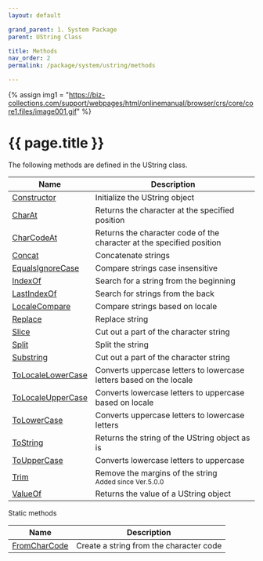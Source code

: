 ```yaml
---
layout: default

grand_parent: 1. System Package
parent: UString Class

title: Methods
nav_order: 2
permalink: /package/system/ustring/methods

---
```

{% assign img1 = "https://biz-collections.com/support/webpages/html/onlinemanual/browser/crs/core/core1.files/image001.gif" %}


# {{ page.title }}


The following methods are defined in the UString class.

|  Name | Description |
|-------|-------------|
|[Constructor](/package/system/ustring/methods/constructor) |Initialize the UString object |
|[CharAt](/package/system/ustring/methods/charat) |Returns the character at the specified position |
|[CharCodeAt](/package/system/ustring/methods/charcodeat) |Returns the character code of the character at the specified position |
|[Concat](/package/system/ustring/methods/concat) |Concatenate strings |
|[EqualsIgnoreCase](/package/system/ustring/methods/equalsIgnoreCase) |Compare strings case insensitive |
|[IndexOf](/package/system/ustring/methods/indexOf) |Search for a string from the beginning|
|[LastIndexOf](/package/system/ustring/methods/lastIndexOf) |Search for strings from the back |
|[LocaleCompare](/package/system/ustring/methods/localeCompare) |Compare strings based on locale |
|[Replace](/package/system/ustring/methods/replace) |Replace string |
|[Slice](/package/system/ustring/methods/slice) |Cut out a part of the character string |
|[Split](/package/system/ustring/methods/split) |Split the string |
|[Substring](/package/system/ustring/methods/substring) |Cut out a part of the character string |
|[ToLocaleLowerCase](/package/system/ustring/methods/tolocalelowercase) |Converts uppercase letters to lowercase letters based on the locale |
|[ToLocaleUpperCase](/package/system/ustring/methods/tolocaleuppercase) |Converts lowercase letters to uppercase based on locale |
|[ToLowerCase](/package/system/ustring/methods/tolowercase) |Converts uppercase letters to lowercase letters |
|[ToString](/package/system/ustring/methods/tostring) |Returns the string of the UString object as is |
|[ToUpperCase](/package/system/ustring/methods/touppercase) |Converts lowercase letters to uppercase |
|[Trim](/package/system/ustring/methods/trim) |Remove the margins of the string<br><small>Added since Ver.5.0.0</small> |
|[ValueOf](/package/system/ustring/methods/valueof) |Returns the value of a UString object |

Static methods

|  Name | Description |
|-------|-------------|
|[FromCharCode](/package/system/ustring/methods/fromcharcode) | Create a string from the character code |
